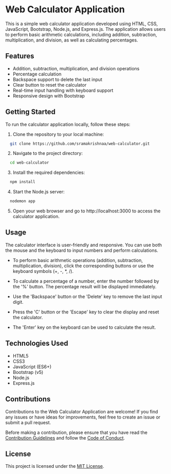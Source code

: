 # Web Calculator Application

This is a simple web calculator application developed using HTML, CSS, JavaScript, Bootstrap, Node.js, and Express.js. The application allows users to perform basic arithmetic calculations, including addition, subtraction, multiplication, and division, as well as calculating percentages.

## Features

- Addition, subtraction, multiplication, and division operations
- Percentage calculation
- Backspace support to delete the last input
- Clear button to reset the calculator
- Real-time input handling with keyboard support
- Responsive design with Bootstrap

## Getting Started

To run the calculator application locally, follow these steps:

1. Clone the repository to your local machine:

```bash
  git clone https://github.com/sramakrishnaa/web-calculator.git
```
2. Navigate to the project directory:

```bash
  cd web-calculator
```
3. Install the required dependencies:
```bash
  npm install
```
4. Start the Node.js server:
```bash
  nodemon app
```
5. Open your web browser and go to http://localhost:3000 to access the calculator application.


## Usage

The calculator interface is user-friendly and responsive. You can use both the mouse and the keyboard to input numbers and perform calculations.

- To perform basic arithmetic operations (addition, subtraction, multiplication, division), click the corresponding buttons or use the keyboard symbols (+, -, *, /).

- To calculate a percentage of a number, enter the number followed by the '%' button. The percentage result will be displayed immediately.

- Use the 'Backspace' button or the 'Delete' key to remove the last input digit.

- Press the 'C' button or the 'Escape' key to clear the display and reset the calculator.

- The 'Enter' key on the keyboard can be used to calculate the result.

## Technologies Used

- HTML5
- CSS3
- JavaScript (ES6+)
- Bootstrap (v5)
- Node.js
- Express.js

## Contributions

Contributions to the Web Calculator Application are welcome! If you find any issues or have ideas for improvements, feel free to create an issue or submit a pull request.

Before making a contribution, please ensure that you have read the [Contribution Guidelines](CONTRIBUTING.md) and follow the [Code of Conduct](CODE_OF_CONDUCT.md).

## License

This project is licensed under the [MIT License](LICENSE).


